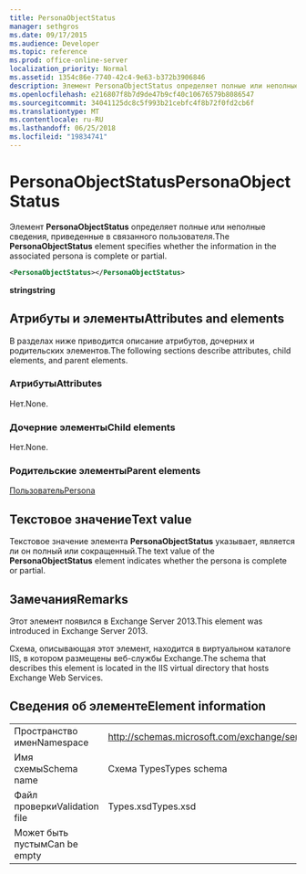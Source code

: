 ```yaml
---
title: PersonaObjectStatus
manager: sethgros
ms.date: 09/17/2015
ms.audience: Developer
ms.topic: reference
ms.prod: office-online-server
localization_priority: Normal
ms.assetid: 1354c86e-7740-42c4-9e63-b372b3906846
description: Элемент PersonaObjectStatus определяет полные или неполные сведения, приведенные в связанного пользователя.
ms.openlocfilehash: e216807f8b7d9de47b9cf40c10676579b8086547
ms.sourcegitcommit: 34041125dc8c5f993b21cebfc4f8b72f0fd2cb6f
ms.translationtype: MT
ms.contentlocale: ru-RU
ms.lasthandoff: 06/25/2018
ms.locfileid: "19834741"
---
```

# <a name="personaobjectstatus"></a><span data-ttu-id="6c464-103">PersonaObjectStatus</span><span class="sxs-lookup"><span data-stu-id="6c464-103">PersonaObjectStatus</span></span>

<span data-ttu-id="6c464-104">Элемент **PersonaObjectStatus** определяет полные или неполные сведения, приведенные в связанного пользователя.</span><span class="sxs-lookup"><span data-stu-id="6c464-104">The **PersonaObjectStatus** element specifies whether the information in the associated persona is complete or partial.</span></span> 
  
```XML
<PersonaObjectStatus></PersonaObjectStatus>
```

 <span data-ttu-id="6c464-105">**string**</span><span class="sxs-lookup"><span data-stu-id="6c464-105">**string**</span></span>
## <a name="attributes-and-elements"></a><span data-ttu-id="6c464-106">Атрибуты и элементы</span><span class="sxs-lookup"><span data-stu-id="6c464-106">Attributes and elements</span></span>

<span data-ttu-id="6c464-107">В разделах ниже приводится описание атрибутов, дочерних и родительских элементов.</span><span class="sxs-lookup"><span data-stu-id="6c464-107">The following sections describe attributes, child elements, and parent elements.</span></span>
  
### <a name="attributes"></a><span data-ttu-id="6c464-108">Атрибуты</span><span class="sxs-lookup"><span data-stu-id="6c464-108">Attributes</span></span>

<span data-ttu-id="6c464-109">Нет.</span><span class="sxs-lookup"><span data-stu-id="6c464-109">None.</span></span>
  
### <a name="child-elements"></a><span data-ttu-id="6c464-110">Дочерние элементы</span><span class="sxs-lookup"><span data-stu-id="6c464-110">Child elements</span></span>

<span data-ttu-id="6c464-111">Нет.</span><span class="sxs-lookup"><span data-stu-id="6c464-111">None.</span></span>
  
### <a name="parent-elements"></a><span data-ttu-id="6c464-112">Родительские элементы</span><span class="sxs-lookup"><span data-stu-id="6c464-112">Parent elements</span></span>

[<span data-ttu-id="6c464-113">Пользователь</span><span class="sxs-lookup"><span data-stu-id="6c464-113">Persona</span></span>](persona.md)
  
## <a name="text-value"></a><span data-ttu-id="6c464-114">Текстовое значение</span><span class="sxs-lookup"><span data-stu-id="6c464-114">Text value</span></span>

<span data-ttu-id="6c464-115">Текстовое значение элемента **PersonaObjectStatus** указывает, является ли он полный или сокращенный.</span><span class="sxs-lookup"><span data-stu-id="6c464-115">The text value of the **PersonaObjectStatus** element indicates whether the persona is complete or partial.</span></span> 
  
## <a name="remarks"></a><span data-ttu-id="6c464-116">Замечания</span><span class="sxs-lookup"><span data-stu-id="6c464-116">Remarks</span></span>

<span data-ttu-id="6c464-117">Этот элемент появился в Exchange Server 2013.</span><span class="sxs-lookup"><span data-stu-id="6c464-117">This element was introduced in Exchange Server 2013.</span></span>
  
<span data-ttu-id="6c464-118">Схема, описывающая этот элемент, находится в виртуальном каталоге IIS, в котором размещены веб-службы Exchange.</span><span class="sxs-lookup"><span data-stu-id="6c464-118">The schema that describes this element is located in the IIS virtual directory that hosts Exchange Web Services.</span></span>
  
## <a name="element-information"></a><span data-ttu-id="6c464-119">Сведения об элементе</span><span class="sxs-lookup"><span data-stu-id="6c464-119">Element information</span></span>

|||
|:-----|:-----|
|<span data-ttu-id="6c464-120">Пространство имен</span><span class="sxs-lookup"><span data-stu-id="6c464-120">Namespace</span></span>  <br/> |http://schemas.microsoft.com/exchange/services/2006/types  <br/> |
|<span data-ttu-id="6c464-121">Имя схемы</span><span class="sxs-lookup"><span data-stu-id="6c464-121">Schema name</span></span>  <br/> |<span data-ttu-id="6c464-122">Схема Types</span><span class="sxs-lookup"><span data-stu-id="6c464-122">Types schema</span></span>  <br/> |
|<span data-ttu-id="6c464-123">Файл проверки</span><span class="sxs-lookup"><span data-stu-id="6c464-123">Validation file</span></span>  <br/> |<span data-ttu-id="6c464-124">Types.xsd</span><span class="sxs-lookup"><span data-stu-id="6c464-124">Types.xsd</span></span>  <br/> |
|<span data-ttu-id="6c464-125">Может быть пустым</span><span class="sxs-lookup"><span data-stu-id="6c464-125">Can be empty</span></span>  <br/> ||
   

